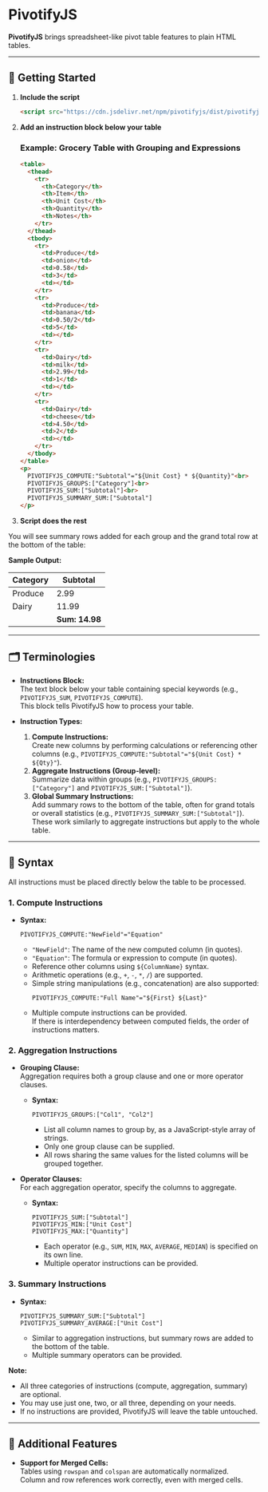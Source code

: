 # PivotifyJS

**PivotifyJS** brings spreadsheet-like pivot table features to plain HTML tables.

---

## 🚀 Getting Started

1. **Include the script**
    ```html
    <script src="https://cdn.jsdelivr.net/npm/pivotifyjs/dist/pivotifyjs.min.js"></script>
    ```

2. **Add an instruction block below your table**

    ### Example: Grocery Table with Grouping and Expressions

    ```html
    <table>
      <thead>
        <tr>
          <th>Category</th>
          <th>Item</th>
          <th>Unit Cost</th>
          <th>Quantity</th>
          <th>Notes</th>
        </tr>
      </thead>
      <tbody>
        <tr>
          <td>Produce</td>
          <td>onion</td>
          <td>0.58</td>
          <td>3</td>
          <td></td>
        </tr>
        <tr>
          <td>Produce</td>
          <td>banana</td>
          <td>0.50/2</td>
          <td>5</td>
          <td></td>
        </tr>
        <tr>
          <td>Dairy</td>
          <td>milk</td>
          <td>2.99</td>
          <td>1</td>
          <td></td>
        </tr>
        <tr>
          <td>Dairy</td>
          <td>cheese</td>
          <td>4.50</td>
          <td>2</td>
          <td></td>
        </tr>
      </tbody>
    </table>
    <p>
      PIVOTIFYJS_COMPUTE:"Subtotal"="${Unit Cost} * ${Quantity}"<br>
      PIVOTIFYJS_GROUPS:["Category"]<br>
      PIVOTIFYJS_SUM:["Subtotal"]<br>
      PIVOTIFYJS_SUMMARY_SUM:["Subtotal"]
    </p>
    ```

3. **Script does the rest**

You will see summary rows added for each group and the grand total row at the bottom of the table:

**Sample Output:**

|Category|Subtotal|
|---|---|
| Produce |2.99
| Dairy | 11.99
| | **Sum: 14.98**

---

## 🗂️ Terminologies

- **Instructions Block:**  
  The text block below your table containing special keywords (e.g., `PIVOTIFYJS_SUM`, `PIVOTIFYJS_COMPUTE`).  
  This block tells PivotifyJS how to process your table.

- **Instruction Types:**  
  1. **Compute Instructions:**  
     Create new columns by performing calculations or referencing other columns (e.g., `PIVOTIFYJS_COMPUTE:"Subtotal"="${Unit Cost} * ${Qty}"`).
  2. **Aggregate Instructions (Group-level):**  
     Summarize data within groups (e.g., `PIVOTIFYJS_GROUPS:["Category"]` and `PIVOTIFYJS_SUM:["Subtotal"]`).
  3. **Global Summary Instructions:**  
     Add summary rows to the bottom of the table, often for grand totals or overall statistics (e.g., `PIVOTIFYJS_SUMMARY_SUM:["Subtotal"]`).  
     These work similarly to aggregate instructions but apply to the whole table.

---

## 📝 Syntax

All instructions must be placed directly below the table to be processed.

### 1. Compute Instructions

- **Syntax:**  
  ```
  PIVOTIFYJS_COMPUTE:"NewField"="Equation"
  ```
  - `"NewField"`: The name of the new computed column (in quotes).
  - `"Equation"`: The formula or expression to compute (in quotes).
  - Reference other columns using `${ColumnName}` syntax.
  - Arithmetic operations (e.g., `+`, `-`, `*`, `/`) are supported.
  - Simple string manipulations (e.g., concatenation) are also supported:  
    ```
    PIVOTIFYJS_COMPUTE:"Full Name"="${First} ${Last}"
    ```
  - Multiple compute instructions can be provided.  
    If there is interdependency between computed fields, the order of instructions matters.

### 2. Aggregation Instructions

- **Grouping Clause:**  
  Aggregation requires both a group clause and one or more operator clauses.
  - **Syntax:**  
    ```
    PIVOTIFYJS_GROUPS:["Col1", "Col2"]
    ```
    - List all column names to group by, as a JavaScript-style array of strings.
    - Only one group clause can be supplied.
    - All rows sharing the same values for the listed columns will be grouped together.

- **Operator Clauses:**  
  For each aggregation operator, specify the columns to aggregate.
  - **Syntax:**  
    ```
    PIVOTIFYJS_SUM:["Subtotal"]
    PIVOTIFYJS_MIN:["Unit Cost"]
    PIVOTIFYJS_MAX:["Quantity"]
    ```
    - Each operator (e.g., `SUM`, `MIN`, `MAX`, `AVERAGE`, `MEDIAN`) is specified on its own line.
    - Multiple operator instructions can be provided.

### 3. Summary Instructions

- **Syntax:**  
  ```
  PIVOTIFYJS_SUMMARY_SUM:["Subtotal"]
  PIVOTIFYJS_SUMMARY_AVERAGE:["Unit Cost"]
  ```
  - Similar to aggregation instructions, but summary rows are added to the bottom of the table.
  - Multiple summary operators can be provided.

**Note:**  
- All three categories of instructions (compute, aggregation, summary) are optional.
- You may use just one, two, or all three, depending on your needs.
- If no instructions are provided, PivotifyJS will leave the table untouched.

---

## 🧩 Additional Features

- **Support for Merged Cells:**  
  Tables using `rowspan` and `colspan` are automatically normalized.  
  Column and row references work correctly, even with merged cells.
